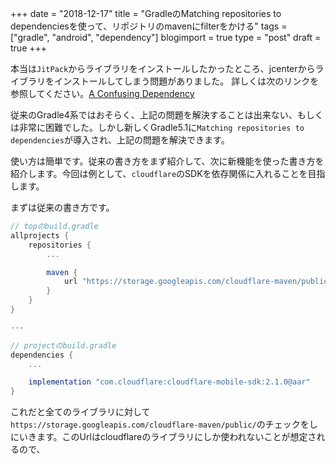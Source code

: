 +++
date = "2018-12-17"
title = "GradleのMatching repositories to dependenciesを使って、リポジトリのmavenにfilterをかける"
tags = ["gradle", "android", "dependency"]
blogimport = true
type = "post"
draft = true
+++

本当は`JitPack`からライブラリをインストールしたかったところ、jcenterからライブラリをインストールしてしまう問題がありました。
詳しくは次のリンクを参照してください。[A Confusing Dependency](https://blog.autsoft.hu/a-confusing-dependency/)

従来のGradle4系ではおそらく、上記の問題を解決することは出来ない、もしくは非常に困難でした。しかし新しくGradle5.1に`Matching repositories to dependencies`が導入され、上記の問題を解決できます。

使い方は簡単です。従来の書き方をまず紹介して、次に新機能を使った書き方を紹介します。今回は例として、`cloudflare`のSDKを依存関係に入れることを目指します。

まずは従来の書き方です。

```groovy
// topのbuild.gradle
allprojects {
    repositories {
        ...

        maven {
            url "https://storage.googleapis.com/cloudflare-maven/public/"
        }
    }
}

---

// projectのbuild.gradle
dependencies {
    ...

    implementation "com.cloudflare:cloudflare-mobile-sdk:2.1.0@aar"
}
```

これだと全てのライブラリに対して `https://storage.googleapis.com/cloudflare-maven/public/`のチェックをしにいきます。このUrlはcloudflareのライブラリにしか使われないことが想定されるので、
